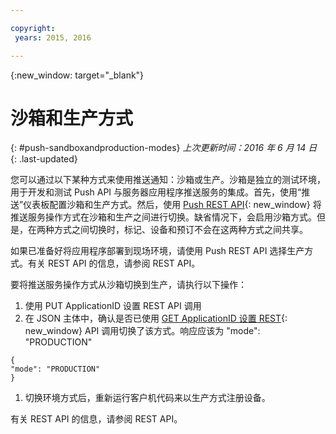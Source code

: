 ```yaml
---

copyright:
 years: 2015, 2016

---
```


{:new_window: target="_blank"}
# 沙箱和生产方式
{: #push-sandboxandproduction-modes}
*上次更新时间：2016 年 6 月 14 日*
{: .last-updated}

您可以通过以下某种方式来使用推送通知：沙箱或生产。沙箱是独立的测试环境，用于开发和测试 Push API 与服务器应用程序推送服务的集成。首先，使用“推送”仪表板配置沙箱和生产方式。然后，使用 [Push REST API](https://mobile.{DomainName}/imfpushrestapidocs/){: new_window} 将推送服务操作方式在沙箱和生产之间进行切换。缺省情况下，会启用沙箱方式。但是，在两种方式之间切换时，标记、设备和预订不会在这两种方式之间共享。


如果已准备好将应用程序部署到现场环境，请使用 Push REST API 选择生产方式。有关 REST API 的信息，请参阅 REST API。

要将推送服务操作方式从沙箱切换到生产，请执行以下操作：

1. 使用 PUT ApplicationID 设置 REST API 调用
2. 在 JSON 主体中，确认是否已使用 [GET ApplicationID 设置 REST](https://mobile.{DomainName}/imfpushrestapidocs/){: new_window} API 调用切换了该方式。响应应该为 "mode": "PRODUCTION"
 
 ```
 { 
 "mode": "PRODUCTION"
 }
 ```
1. 切换环境方式后，重新运行客户机代码来以生产方式注册设备。

有关 REST API 的信息，请参阅 REST API。
